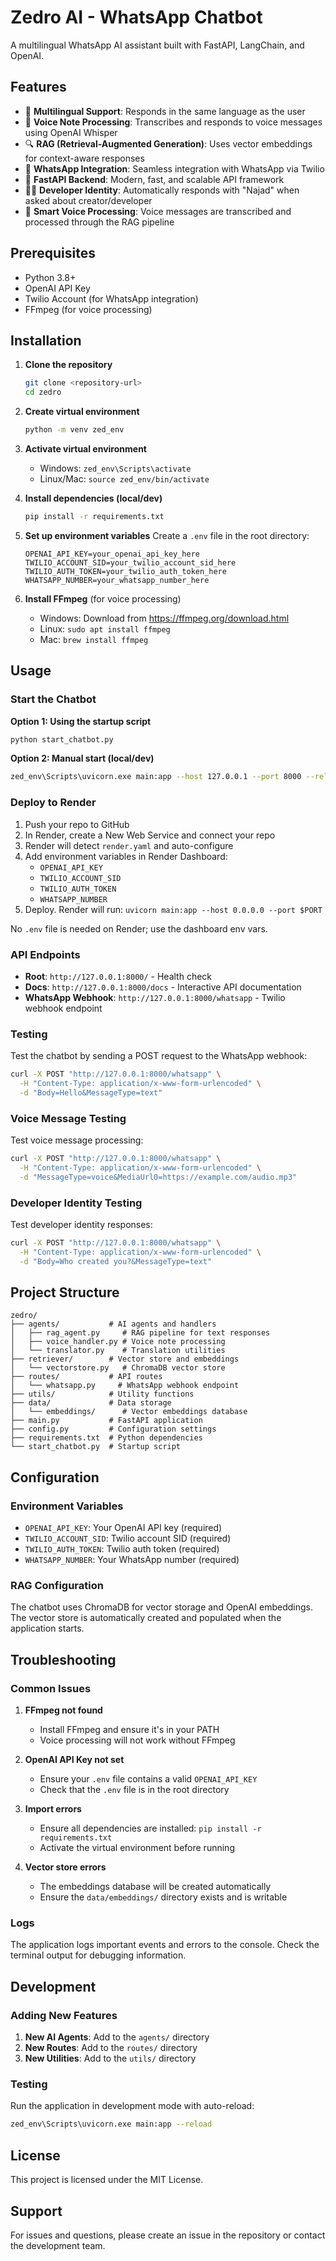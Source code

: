 # Zedro AI - WhatsApp Chatbot

A multilingual WhatsApp AI assistant built with FastAPI, LangChain, and OpenAI.

## Features

- 🤖 **Multilingual Support**: Responds in the same language as the user
- 🎤 **Voice Note Processing**: Transcribes and responds to voice messages using OpenAI Whisper
- 🔍 **RAG (Retrieval-Augmented Generation)**: Uses vector embeddings for context-aware responses
- 📱 **WhatsApp Integration**: Seamless integration with WhatsApp via Twilio
- 🚀 **FastAPI Backend**: Modern, fast, and scalable API framework
- 👨‍💻 **Developer Identity**: Automatically responds with "Najad" when asked about creator/developer
- 🎯 **Smart Voice Processing**: Voice messages are transcribed and processed through the RAG pipeline

## Prerequisites

- Python 3.8+
- OpenAI API Key
- Twilio Account (for WhatsApp integration)
- FFmpeg (for voice processing)

## Installation

1. **Clone the repository**
   ```bash
   git clone <repository-url>
   cd zedro
   ```

2. **Create virtual environment**
   ```bash
   python -m venv zed_env
   ```

3. **Activate virtual environment**
   - Windows: `zed_env\Scripts\activate`
   - Linux/Mac: `source zed_env/bin/activate`

4. **Install dependencies (local/dev)**
   ```bash
   pip install -r requirements.txt
   ```

5. **Set up environment variables**
   Create a `.env` file in the root directory:
   ```env
   OPENAI_API_KEY=your_openai_api_key_here
   TWILIO_ACCOUNT_SID=your_twilio_account_sid_here
   TWILIO_AUTH_TOKEN=your_twilio_auth_token_here
   WHATSAPP_NUMBER=your_whatsapp_number_here
   ```

6. **Install FFmpeg** (for voice processing)
   - Windows: Download from https://ffmpeg.org/download.html
   - Linux: `sudo apt install ffmpeg`
   - Mac: `brew install ffmpeg`

## Usage

### Start the Chatbot

**Option 1: Using the startup script**
```bash
python start_chatbot.py
```

**Option 2: Manual start (local/dev)**
```bash
zed_env\Scripts\uvicorn.exe main:app --host 127.0.0.1 --port 8000 --reload
```

### Deploy to Render

1. Push your repo to GitHub
2. In Render, create a New Web Service and connect your repo
3. Render will detect `render.yaml` and auto-configure
4. Add environment variables in Render Dashboard:
   - `OPENAI_API_KEY`
   - `TWILIO_ACCOUNT_SID`
   - `TWILIO_AUTH_TOKEN`
   - `WHATSAPP_NUMBER`
5. Deploy. Render will run: `uvicorn main:app --host 0.0.0.0 --port $PORT`

No `.env` file is needed on Render; use the dashboard env vars.

### API Endpoints

- **Root**: `http://127.0.0.1:8000/` - Health check
- **Docs**: `http://127.0.0.1:8000/docs` - Interactive API documentation
- **WhatsApp Webhook**: `http://127.0.0.1:8000/whatsapp` - Twilio webhook endpoint

### Testing

Test the chatbot by sending a POST request to the WhatsApp webhook:

```bash
curl -X POST "http://127.0.0.1:8000/whatsapp" \
  -H "Content-Type: application/x-www-form-urlencoded" \
  -d "Body=Hello&MessageType=text"
```

### Voice Message Testing

Test voice message processing:

```bash
curl -X POST "http://127.0.0.1:8000/whatsapp" \
  -H "Content-Type: application/x-www-form-urlencoded" \
  -d "MessageType=voice&MediaUrl0=https://example.com/audio.mp3"
```

### Developer Identity Testing

Test developer identity responses:

```bash
curl -X POST "http://127.0.0.1:8000/whatsapp" \
  -H "Content-Type: application/x-www-form-urlencoded" \
  -d "Body=Who created you?&MessageType=text"
```

## Project Structure

```
zedro/
├── agents/           # AI agents and handlers
│   ├── rag_agent.py     # RAG pipeline for text responses
│   ├── voice_handler.py # Voice note processing
│   └── translator.py    # Translation utilities
├── retriever/        # Vector store and embeddings
│   └── vectorstore.py   # ChromaDB vector store
├── routes/           # API routes
│   └── whatsapp.py     # WhatsApp webhook endpoint
├── utils/            # Utility functions
├── data/             # Data storage
│   └── embeddings/      # Vector embeddings database
├── main.py           # FastAPI application
├── config.py         # Configuration settings
├── requirements.txt  # Python dependencies
└── start_chatbot.py  # Startup script
```

## Configuration

### Environment Variables

- `OPENAI_API_KEY`: Your OpenAI API key (required)
- `TWILIO_ACCOUNT_SID`: Twilio account SID (required)
- `TWILIO_AUTH_TOKEN`: Twilio auth token (required)
- `WHATSAPP_NUMBER`: Your WhatsApp number (required)

### RAG Configuration

The chatbot uses ChromaDB for vector storage and OpenAI embeddings. The vector store is automatically created and populated when the application starts.

## Troubleshooting

### Common Issues

1. **FFmpeg not found**
   - Install FFmpeg and ensure it's in your PATH
   - Voice processing will not work without FFmpeg

2. **OpenAI API Key not set**
   - Ensure your `.env` file contains a valid `OPENAI_API_KEY`
   - Check that the `.env` file is in the root directory

3. **Import errors**
   - Ensure all dependencies are installed: `pip install -r requirements.txt`
   - Activate the virtual environment before running

4. **Vector store errors**
   - The embeddings database will be created automatically
   - Ensure the `data/embeddings/` directory exists and is writable

### Logs

The application logs important events and errors to the console. Check the terminal output for debugging information.

## Development

### Adding New Features

1. **New AI Agents**: Add to the `agents/` directory
2. **New Routes**: Add to the `routes/` directory
3. **New Utilities**: Add to the `utils/` directory

### Testing

Run the application in development mode with auto-reload:
```bash
zed_env\Scripts\uvicorn.exe main:app --reload
```

## License

This project is licensed under the MIT License.

## Support

For issues and questions, please create an issue in the repository or contact the development team.
